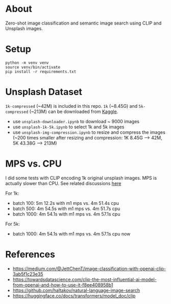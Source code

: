 # About

Zero-shot image classification and semantic image search using CLIP and Unsplash images.

# Setup

```
python -m venv venv
source venv/bin/activate
pip install -r requirements.txt
```

# Unsplash Dataset
`1k-compressed` (~42M) is included in this repo. `1k` (~8.45G) and `5k-compressed` (~213M) can be downloaded from [Kaggle](https://www.kaggle.com/datasets/harrywang/unsplash).

- use `unsplash-downloader.ipynb` to download ~ 9000 images
- use `unsplash-1k-5k.ipynb` to select 1k and 5k images
- use `unsplash-img-compression.ipynb` to resize and compress the images (~200 times smaller after resizing and compression: 1K 8.45G --> 42M, 5K 43.38G --> 213M)

# MPS vs. CPU

I did some tests with CLIP encoding 1k original unsplash images. MPS is actually slower than CPU. See related discussions [here](https://github.com/pytorch/pytorch/issues/77799)

For 1k:
- batch 100: 5m 12.2s with m1 mps vs. 4m 51.4s cpu
- batch 500: 4m 54.5s with m1 mps vs. 4m 51.7s cpu
- batch 1000: 4m 54.1s with m1 mps vs. 4m 57.1s cpu

For 5k:
- batch 1000: 4m 54.1s with m1 mps vs. 4m 57.1s cpu now

# References

- https://medium.com/@JettChenT/image-classification-with-openai-clip-3ab5f1c23e35
- https://towardsdatascience.com/clip-the-most-influential-ai-model-from-openai-and-how-to-use-it-f8ee408958b1
- https://github.com/haltakov/natural-language-image-search
- https://huggingface.co/docs/transformers/model_doc/clip 